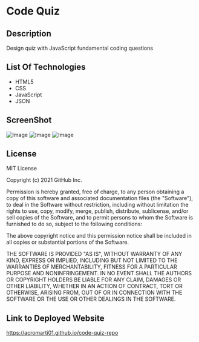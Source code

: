 # Code Quiz

## Description

Design quiz with JavaScript fundamental coding questions

## List Of Technologies

<ul>
    <li>HTML5</li>
    <li>CSS</li>
    <li>JavaScript</li>
    <li>JSON</li>
</ul>

## ScreenShot

![Image](./assets/images/screenshot.png)
![Image](./assets/images/screenshot-two.png)
![Image](./assets/images/screenshot-three.png)

## License

MIT License

Copyright (c) 2021 GitHub Inc.

Permission is hereby granted, free of charge, to any person obtaining a copy
of this software and associated documentation files (the "Software"), to deal
in the Software without restriction, including without limitation the rights
to use, copy, modify, merge, publish, distribute, sublicense, and/or sell
copies of the Software, and to permit persons to whom the Software is
furnished to do so, subject to the following conditions:

The above copyright notice and this permission notice shall be included in all
copies or substantial portions of the Software.

THE SOFTWARE IS PROVIDED "AS IS", WITHOUT WARRANTY OF ANY KIND, EXPRESS OR
IMPLIED, INCLUDING BUT NOT LIMITED TO THE WARRANTIES OF MERCHANTABILITY,
FITNESS FOR A PARTICULAR PURPOSE AND NONINFRINGEMENT. IN NO EVENT SHALL THE
AUTHORS OR COPYRIGHT HOLDERS BE LIABLE FOR ANY CLAIM, DAMAGES OR OTHER
LIABILITY, WHETHER IN AN ACTION OF CONTRACT, TORT OR OTHERWISE, ARISING FROM,
OUT OF OR IN CONNECTION WITH THE SOFTWARE OR THE USE OR OTHER DEALINGS IN THE
SOFTWARE.


## Link to Deployed Website

https://acromarti01.github.io/code-quiz-repo







